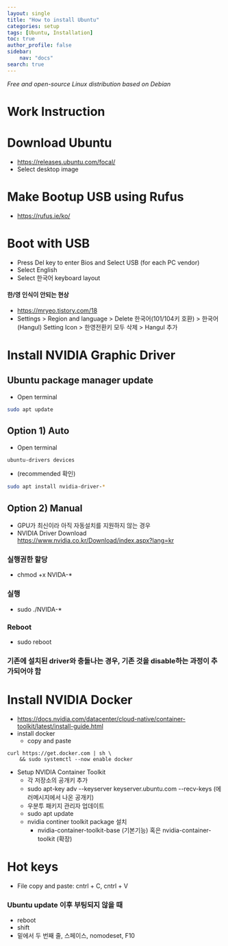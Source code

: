 ```yaml
---
layout: single
title: "How to install Ubuntu"
categories: setup
tags: [Ubuntu, Installation]
toc: true
author_profile: false
sidebar:
    nav: "docs"
search: true
---
```


*Free and open-source Linux distribution based on Debian*

# Work Instruction

# Download Ubuntu
- https://releases.ubuntu.com/focal/
- Select desktop image
  
# Make Bootup USB using Rufus
- https://rufus.ie/ko/

# Boot with USB
- Press Del key to enter Bios and Select USB (for each PC vendor)
- Select English
- Select 한국어 keyboard layout

#### 한/영 인식이 안되는 현상
- https://mryeo.tistory.com/18
- Settings > Region and language > Delete 한국어(101/104키 호환) > 한국어(Hangul) Setting Icon > 한영전환키 모두 삭제 > Hangul 추가





# Install NVIDIA Graphic Driver
## Ubuntu package manager update
- Open terminal
```bash
sudo apt update
```
## Option 1) Auto
- Open terminal
```bash
ubuntu-drivers devices
```
- (recommended 확인)
```bash
sudo apt install nvidia-driver-*
```

## Option 2) Manual
- GPU가 최신이라 아직 자동설치를 지원하지 않는 경우
- NVIDIA Driver Download https://www.nvidia.co.kr/Download/index.aspx?lang=kr
### 실행권한 할당
- chmod +x NVIDA-*
### 실행
- sudo ./NVIDA-*
### Reboot
- sudo reboot

### 기존에 설치된 driver와 충돌나는 경우, 기존 것을 disable하는 과정이 추가되어야 함

# Install NVIDIA Docker
- https://docs.nvidia.com/datacenter/cloud-native/container-toolkit/latest/install-guide.html
- install docker 
  - copy and paste
```
curl https://get.docker.com | sh \
    && sudo systemctl --now enable docker
```
- Setup NVIDIA Container Toolkit
  - 각 저장소의 공개키 추가
  - sudo apt-key adv --keyserver keyserver.ubuntu.com --recv-keys (에러메시지에서 나온 공개키)
  - 우분투 패키지 관리자 업데이트
  - sudo apt update
  - nvidia continer toolkit package 설치
    - nvidia-container-toolkit-base (기본기능) 혹은 nvidia-container-toolkit (확장)



# Hot keys
- File copy and paste: cntrl + C, cntrl + V

### Ubuntu update 이후 부팅되지 않을 때
- reboot
- shift
- 밑에서 두 번째 줄, 스페이스, nomodeset, F10
  